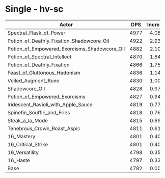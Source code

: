 # Single - hv-sc
| Actor | DPS | Increase |
|---|:---:|:---:|
|Spectral_Flask_of_Power|4977|4.08%|
|Potion_of_Deathly_Fixation_Shadowcore_Oil|4922|2.93%|
|Potion_of_Empowered_Exorcisms_Shadowcore_Oil|4882|2.10%|
|Potion_of_Spectral_Intellect|4870|1.84%|
|Potion_of_Deathly_Fixation|4866|1.75%|
|Feast_of_Gluttonous_Hedonism|4836|1.14%|
|Veiled_Augment_Rune|4830|1.00%|
|Shadowcore_Oil|4828|0.97%|
|Potion_of_Empowered_Exorcisms|4827|0.94%|
|Iridescent_Ravioli_with_Apple_Sauce|4819|0.77%|
|Spinefin_Souffle_and_Fries|4818|0.76%|
|Steak_a_la_Mode|4815|0.69%|
|Tenebrous_Crown_Roast_Aspic|4811|0.61%|
|16_Mastery|4801|0.40%|
|16_Critical_Strike|4801|0.40%|
|16_Versatility|4798|0.35%|
|16_Haste|4797|0.33%|
|Base|4782|0.00%|
